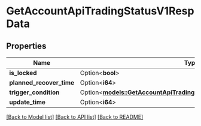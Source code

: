 # GetAccountApiTradingStatusV1RespData

## Properties

Name | Type | Description | Notes
------------ | ------------- | ------------- | -------------
**is_locked** | Option<**bool**> |  | [optional]
**planned_recover_time** | Option<**i64**> |  | [optional]
**trigger_condition** | Option<[**models::GetAccountApiTradingStatusV1RespDataTriggerCondition**](GetAccountApiTradingStatusV1Resp_data_triggerCondition.md)> |  | [optional]
**update_time** | Option<**i64**> |  | [optional]

[[Back to Model list]](../README.md#documentation-for-models) [[Back to API list]](../README.md#documentation-for-api-endpoints) [[Back to README]](../README.md)


